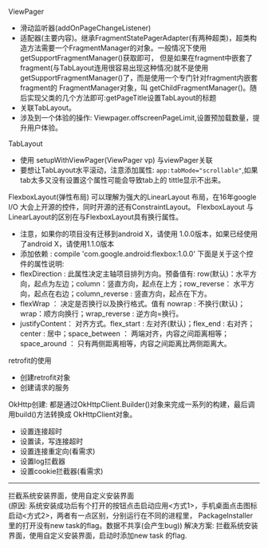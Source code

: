 ViewPager  
* 滑动监听器(addOnPageChangeListener)
* 适配器(主要内容)。继承FragmentStatePagerAdapter(有两种超类)，超类构造方法需要一个FragmentManager的对象。一般情况下使用getSupportFragmentManager()获取即可，
但是如果在fragment中嵌套了fragment(与TabLayout连用很容易出现这种情况)就不是使用getSupportFragmentManager()了，而是使用一个专门针对fragment内嵌套fragment的
FragmentManager对象，叫 getChildFragmentManager()。随后实现父类的几个方法即可:getPageTitle设置TabLayout的标题
* 关联TabLayout。
* 涉及到一个体验的操作: Viewpager.offscreenPageLimit,设置预加载数量，提升用户体验。

TabLayout
* 使用 setupWithViewPager(ViewPager vp) 与viewPager关联  
* 要想让TabLayout水平滚动，注意添加属性: ``app:tabMode="scrollable"``,如果tab太多又没有设置这个属性可能会导致tab上的
tittle显示不出来。


FlexboxLayout(弹性布局)  可以理解为强大的LinearLayout 布局，在16年google I/O 大会上开源的控件，同时开源的还有ConstraintLayout。
FlexboxLayout 与 LinearLayout的区别在与FlexboxLayout具有换行属性。
* 注意，如果你的项目没有迁移到android X，请使用 1.0.0版本，如果已经使用了android X，请使用1.1.0版本  
* 添加依赖 : compile 'com.google.android:flexbox:1.0.0'
下面是关于这个控件的属性说明:
* flexDirection : 此属性决定主轴项目排列方向。预备值有: row(默认)：水平方向，起点为左边；column：竖直方向，起点在上方；row_reverse：
水平方向，起点在右边；column_reverse : 竖直方向，起点在下方。
* flexWrap ： 决定是否换行以及换行格式。值有 nowrap : 不换行(默认)；wrap：顺方向换行；wrap_reverse : 逆方向=换行。
* justifyContent： 对齐方式。flex_start : 左对齐(默认)；flex_end : 右对齐；center : 居中；space_between ： 
两端对齐，内容之间距离相等；space_around ： 只有两侧距离相等，内容之间距离比两侧距离大。


retrofit的使用
* 创建retrofit对象
* 创建请求的服务


OkHttp创建: 都是通过OkHttpClient.Builder()对象来完成一系列的构建，最后调用build()方法转换成
OkHttpClient对象。  
* 设置连接超时
* 设置读，写连接超时
* 设置连接重定向(看需求)
* 设置log拦截器
* 设置cookie拦截器(看需求)


---
拦截系统安装界面，使用自定义安装界面   
(原因: 系统安装成功后有个打开的按钮点击启动应用<方式1>，手机桌面点击图标启动<方式2>，两者有一点区别，分别运行在不同的进程里，
PackageInstaller里的打开没有new task的flag。数据不共享(会产生bug))
解决方案: 拦截系统安装界面，使用自定义安装界面，启动时添加new task 的flag.
